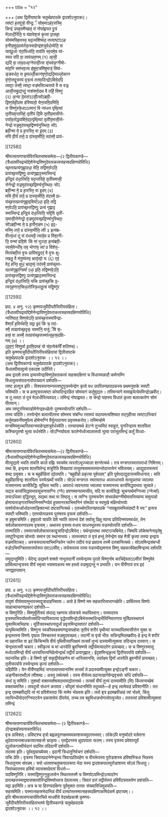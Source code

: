 +++
title = "१२"

+++
(अथ द्वितीयाष्टके चतुर्थप्रपाठके द्वादशोऽनुवाकः)।  
त्वष्टा॑ ह॒तपु॑त्रो॒ वीन्द्र॒ँ सोम॒माऽह॑र॒त्तस्मि॒  
न्निन्द्रं॑ उपह॒वमै॑च्छत॒ तं नोपा॑ह्वयत पु॒त्रं  
मे॑ऽवधी॒रिति॒ य य॑ज्ञवेश॒सं कृ॒त्वा प्रा॒सहा॒  
सोम॑मपिब॒त्तस्य॒ यद॒त्यशि॑ष्यत॒ तत्त्वाष्टा॑ऽऽह  
व॒नीय॒मुप॒प्राव॑र्तय॒त्स्वाहेन्द्र॑शत्रुर्वर्ध॒स्वेति॒ स  
याव॑दू॒र्ध्वः प॑रा॒विध्य॑ति॒ ताव॑ति स्व॒यमे॒व व्य॑-  
रमत यदि॑ वा॒ ताव॑त्प्रव॒णम् (१) आ॒सी॒  
द्यदि॑ वा॒ ताव॒दध्य॒ग्नेरासी॒त्स सं॒भव॑न्न॒ग्नीषो-  
मा॑व॒भि सम॑भव॒त्स इ॑षुमा॒त्रमि॑षुमात्रं॒ विष्व॑-  
ङ्ङवर्धत॒ स इ॒माल्लोँ॒कान॑वृणो॒द्यदि॒माल्लो॒कान  
वृ॑णो॒त्तद्वृ॒त्रस्य॑ वृत्र॒त्वं तस्मा॒दिन्द्रो॑ऽबिभे॒दपि॒  
त्वष्टा॒ तस्मै॒ त्वष्टा॒ वज्र॑मसिञ्चत्तपो वै स वज्र॒  
आसी॒त्तमु॒द्य॑न्तुं॒ नाश॑क्नो॒दथ वै तर्हि॒ विष्णुः॑  
(२) अ॒न्या दे॒वता॑ऽऽसी॒त्सो॑ऽब्रवी॒-  
द्विष्ण॒वेही॒दमा ह॑रिष्यावो॒ येना॒यमि॒दमिति॒  
रा विष्णु॑स्त्रे॒धाऽऽत्मानं॒ वि न्य॑धत्त पृथि॒व्यां  
तृती॑यम॒न्तरि॑क्षे॒ तृती॑यं दि॒वि तृती॑य॒मासीत्ते-  
पर्याव॒र्ताद्ध्यबि॑भे॒द्यत्पृ॑थि॒व्यां तृती॑य॒मासी॒त्ते-  
नेन्द्रो वज्र॒मुद॑यच्छ॒द्विष्ण्व॑नुस्थितः॒ सो॑ऽ  
ब्रवी॒न्मा मे॒ प्र हा॒रस्ति॒ वा इ॒दम् (३)  
मयि॑ वी॒र्यं तत्ते॒ प्र दा॑स्या॒मीति॒ तद॑स्मै॒ प्राय॑-

[[1258]]

श्रीमत्सायणाचार्यविरचितभाष्यसमेता—(२ द्वितीयकाण्डे—  
(त्रैधातवीयद्रव्योद्देशेनेन्द्रविष्णुदेवताकत्वसहस्रदक्षिणयोविधिः)  
च्छ॒त्तत्प्रत्य॑गृह्णा॒दधा॒ मेति॒ तद्विष्ण॒वेऽति॒  
प्राय॑च्छ॒त्तद्विष्णुः॒ प्रत्य॑गृह्णाद॒स्मास्विन्द्र॑  
इन्द्रि॒यं द॑धा॒त्विति॒ यद॒न्तरि॑क्षे॒ तृती॑यमासी॒  
त्तेनेन्द्रो॒ वज्र॒मुद॑यच्छ॒द्विष्ण्व॑नुस्थितः॒ सो॑ऽ  
ब्रवी॒न्मा मे॒ प्र हा॒रस्ति॒ वा इ॒दम् (४)  
मयि॑ वी॒र्य॑ तत्ते॒ प्र दास्या॒मीति॒ त॑दस्मै॒ प्रा-  
य॑च्छ॒त्तत्प्रत्य॑गृह्णा॒द्दविर्मा॑ऽधा॒ इति॒ तद्वि  
ष्ण॒वेऽति॒ प्राय॑च्छ॒त्तद्विष्णुः॒ प्रत्य॑ गृह्णाद॒  
स्मास्विन्द्र॑ इन्द्रि॒यं द॑धा॒त्विति॒ यद्दि॒वि तृती॑-  
य॒मासी॒त्तेनेन्द्रो॒ व॒ज्रमुद॑यच्छ॒द्विप्ण्व॑नुस्थितः॒  
सो॑ऽब्रवी॒न्मा मे॒ प्र हा॒र्येना॒हम (५) इद॒-  
मस्मि॒ तत्ते॒ प्र दा॑स्या॒मीति॒ त्वी ३ इत्य॑ब्र-  
वीत्सं॒धां तु सं द॑धावहै॒ त्याये॒व प्र वि॑शा॒नी-  
ति॒ यन्मां प्रवि॒शेः किं मा॑ भुञ्जा॒ इत्य॑ब्रवी॒-  
त्त्वामे॒वेन्धी॑य॒ तव॒ भोगा॑य॒ त्वां प्र वि॑शेय॒-  
मित्य॑बवी॒त्तं वृ॒त्रः प्रावि॑शदु॒दरं॒ वै वृ॒त्रः क्षु-  
त्खलु॒ वै म॑नु॒ष्य॑स्य॒ भ्रातृ॑व्यो॒ यः (६) एवं॒  
वेद॒ हन्ति॒ क्षुधं॒ भ्रातृव्यं॒ तद॑स्मै॒ प्राय॑च्छ॒त्त-  
त्प्रत्य॑गृह्णा॒न्त्रिर्मा॑ ऽधा॒ इति॒ तद्विष्णवे॒ऽति॒  
प्राय॑च्छ॒त्तद्विष्णुः प्रत्य॑गृह्णाद॒स्मास्विन्द्र॑  
इन्द्रि॒यं द॑धा॒त्विति॒ यत्त्रिः प्राय॑च्छ॒त्त्रिः प्र॒-  
त्यगृह॒णात्त॒त्त्रिधा॒तो॑स्त्रि॒धातु॒त्वं यद्वि॒ष्णु॑र

[[1259]]

प्रपा. ४ अनु. १२) कृष्णयजुर्वेदीयतैत्तिरीयसंहिता।  
(त्रैधातवीयद्रव्योद्देशेनेन्द्राविष्णुदेवताकत्वसहस्रदक्षिणयोविधिः)  
न्वति॑ष्ठत॒ विष्ण॒वेऽति॒ प्राय॑च्छ॒त्तस्मा॑यैन्द्रा-  
वैष्ण॒वँ ह॒विर्भ॑वति॒ यद्वा इ॒दं किं च॒ तद॑-  
स्मै॒ तत्प्राय॑च्छ॒दृचः॒ सामा॑नि॒ यजू॑ँषि स॒-  
हस्रं॒ वा अस्मै॒ तत्प्राय॑च्छ॒त्तस्मा॑त्स॒ह॒स्र॒दक्षि-  
णम् (७) ।।  
(प्र॒व॒णं॒ विष्णु॒र्वा इ॒दमि॒दमहं यो य॑व॒त्येक॑विँ शतिश्च)।  
इति कृष्णयजुर्वेदीयतैत्तिरीयसंहितायां द्वितीयाष्टके  
चतुर्थप्रपाठके द्वादशोऽनुवाकः ।। १२ ।।  
(अथ द्वितीयकाण्डे चतुर्थप्रपाठके द्वादशोऽनुवाकः)।  
त्रैधातवीयतद्द्रव्ये एकादश उदीरिते।  
अथ द्वादशे तस्य द्रव्यस्येन्द्राविष्णुदेवताकत्वं सहस्रदक्षिणां च विधास्यन्नादौ कर्मनाम्नि विधातुत्वसंपादनायोपाख्यानं दर्शयति—  
त्वष्ट हतपुत्र इति। विश्वरूपनाम्नस्त्वष्टुपुत्रस्येन्द्रेण कृतो वध उपरितनप्रपाठकस्य प्रथमनुवाके स्पष्टी भविष्यति। स च हतपुत्रास्त्वष्टा कोपादिन्द्ररहितं सोमयागं कर्तुमुद्यतः। तस्मिन्यागे मामाह्वयेत्येवमिन्द्रोऽब्रवीत्। स तु त्वष्टा तं पुत्रं मेऽवधीरित्यवदत्। तमिन्द्रं नोपाह्वयत। स चेन्द्रो यज्ञस्य विधातं कृत्वा बलात्कारेण सोमं पीतवान्।  
अथ त्वष्टुरभिचारहोमेनेन्द्रवधहेतोः पुरुषस्योत्पत्तिं दर्शयति—  
तस्य यदिति। तस्येन्द्रेण बलात्पीतस्य सोमस्य संबन्धि रसरूपं यदल्पमत्यशिष्यत तद्गृहीत्वा त्वष्टाऽभिचारं कर्तुमाहवनीयमुपेत्य होमेनाग्निं वैर्युत्पादनाय प्रवृत्तमकरोत्। तस्मिन्होमे मन्त्रमिममुच्चारितवान्स्वाहेन्द्रशत्रुर्वर्धस्वेति। तस्यायमर्थः हेऽग्ने तुभ्यमिदं स्वाहुतं, पुनरिन्द्रस्य शातयिता कश्चित्पुरुषो भूत्वा वर्धस्वेति। सोऽग्निर्यावता कालेनोर्ध्वज्वालारूपो भूत्वा पराभूतमिन्द्रं कर्तुं विध्या-

[[1260]]

श्रीमत्सायणाचार्यविरचितभाष्यसमेता—(२ द्वितीयकाण्डे—  
(त्रैधातवीयद्रव्योद्देशेनेन्द्राविष्णुदेवताकत्वसहस्रदक्षिणयोविधिः)  
मीत्युद्यतो भवति तावति काले वह्निः स्वयमेव त्वरतोऽभूज्ज्वाला शान्तेत्यर्थः। तत्र मन्त्रगतस्वरापराधो निमित्तम्। तथा हि, इन्द्रस्य शातयितेन्द्र शत्रुरिति विवक्षायां तत्पुरुषसमासस्यान्तोदात्तत्वेनं भवितव्यम्। आद्युदात्तस्त्वयं शब्दः प्रयुक्तः। स च बहुव्रीहितां द्योतयति। “बहुव्रीहो प्रकृत्या पूर्वपदम्” इति पूर्वपदाद्युदात्तत्वविधानात्। सति बहुव्रीहाविन्द्रः शातयिता यस्येत्प्रर्थो भवति। सोऽयं मन्त्रगतः स्वरापराधः अपराधाभावे सत्युन्नतया ज्वालया यजमानस्य कार्यसिद्धिः सूचिता भवति। अपराधे त्ववनतया ज्वालया यजमानस्य कार्यसिद्ध्यभावः सूच्यते। यद्यत्र कार्यासिद्ध्यभावसूचनायाग्निः (ग्नेः) प्रवणमवनतमासीत्, यदि वा कार्यसिद्धेः सूचनार्थमग्निज्वा (ग्नेर्ज्वा) लयाऽधिका वृद्धिरभूत्, तद्यथा तथा वा तिष्ठतु। स त्वग्निः पुरुषरूपेण संभवन्नेवाग्नीषोमावभिव्याप्य समुत्पन्नो होमाघाराङ्गाराभिमानिनमग्निदेवं हूयमानरसाभिमानिनं सोमदेवं च स्वमुखे मक्षिप्योभयोः पार्श्वयोरूर्ध्वाधोदन्तपङ्क्तिभ्यां दष्टवानित्यर्थः। एतच्चोपरितनप्रपाठके “नावब्रूतामभिसंदष्टौ वै स्वः” इत्यत्र स्पष्टी भविष्यति। एतस्योत्पन्नस्य पुरुषस्य वृत्रत्वं दर्शयति—  
स इषुमात्रमिति। इषुपातो यावति देशे भवति तावन्तं देशं सर्वासु दिक्षु व्याप्य प्रतिदिनमयमवर्धत, तेन सर्वलोकावरणादस्य वृत्रत्वम्। अथास्य वृत्रस्य वधाय साधनभूतस्य वज्रस्योत्पत्तिं दर्शयति—  
तस्मादिति। तस्मात्सर्वलोकावरकाद्वृत्रादिन्द्रोऽबिभेत्। यथेन्द्रस्तथा त्वष्टाऽप्यबिभेत्। त्रिष्वपि लोकेष्वनेनावृतेषु त्वष्टुरिन्द्रस्य चोभयोः समान एव स्थानाभावः। ततस्त्वष्टा तं वृत्रं हन्तुं तेनेन्द्रेण सह मैत्रीं कृत्वा तस्या इन्द्राय वज्रमसिञ्चत्। अस्त्ररूपत्वायाभिमन्त्रितेन जलेन तदीयं वज्रं प्रक्षाल्य तस्मै दत्तबानित्यर्थः। सोऽयमिन्द्रसंबन्धी वज्रोऽभिमन्त्रितत्वात्तपोरूप एवाऽऽसीत्। तपोरूपस्य तस्य वज्रस्योद्यमनाय विष्णु सहकार्यपेक्षामिन्द्रस्य दर्शयति—  
तमुद्यन्तुमिति। येदेन्द्र उद्यमने शक्तो नाभूत्तदानीं तस्येन्द्रस्य पुरतो विष्णुर्नाम काचिद्देवताऽऽसीत्तं विष्णुमेवं प्रार्थितवान्वृत्रस्य वीर्यं स्मृत्वा भयमापन्नस्य मम हस्तो वज्रमुद्यन्तुं न प्रभवति। यन वीर्येणायं वत्र इदं जगद्व्प्राप्तवान्

[[1261]]

प्रपा. ४ अनु. १२) कृष्णयजुर्वेदीयतैत्तिरीयसंहिता।  
(त्रैधातवीयद्रव्योद्देशेनेन्द्राविष्णुदेवताकत्वसहस्रदक्षिणयोविधिः)  
तादृशं वीर्यमावामुभावस्माद्वृत्रादाहरिब्यावः। अतो हे विष्णो मम सहकारित्वभागच्छेति। प्रार्थितस्य विष्णोः साहाय्याचरणप्रकारं दर्शयति—  
स विष्णुरिति। विष्णुर्मूर्तित्रयं संपाद्य रक्षणाय लोकत्रये स्थापितवान्। यस्मादस्य वृत्रस्याभिपर्यावर्तात्सर्वदिग्व्यापिरूपाया वृद्धेरयमिन्द्रोऽबिभेत्तस्मादिन्द्रभीतिनिवारणाय मूर्तिप्रयस्थापनं युक्तमित्यभिप्रायः। मूर्तित्रयस्थापनादूर्ध्वं प्रवृत्तमिन्द्रव्यापारं दर्शयति—  
यत्पृथिव्यामिति। विष्णुना स्वकीयवक्ष्यमाणद्वयापक्षेया तृतीयं शरीरं पृथीव्यां यत्स्थापितमासीत्तेन युक्त स इन्द्रस्तस्य विष्णोः पृष्ठतः स्श्चितस्तं वज्रमुदयच्छत्। तदानीं स वृत्रो भीतः सन्निन्द्रमिदमब्रवीत्-हे इन्द्र मे शरीरं मा प्रहारस्ति वा इदं किंचिन्मयि वीर्य पृथिवीव्याप्तिक्षमं तत्सर्वं तुभ्यं दास्यामीत्युक्त्वा तदिन्द्राय दत्तवान्। स चेन्द्रस्तत्स्वी चकार। स्वीकृत्य च मां धारयेति ब्रुवन्विष्णवे तद्वीर्यमत्यादरेण प्रायच्छत्। स च विष्णुरस्मासु मध्येऽयमिन्द्रो वीर्यं धारयत्वित्यभिप्रेत्येन्द्रार्थं तद्वीर्यं प्रत्यगृह्णात्। ईदृशमिन्द्रकृत्यं द्वितीयपर्याये दर्शयति—  
यदन्तरिक्ष इति। हे विष्णो पूर्वं सकृद्वीर्यग्रहणेन मां धारितवानसि, तदपेक्ष्य द्विर्मां धारयेति ब्रुवन्वीर्यं प्रायच्छत्। तृतीयपर्याये तस्येन्द्रस्य कृत्यं दर्शयति—  
यद्दिवीति। येन वीर्येणाहमिदं जगदव्याप्तवानास्मि तत्सर्वं ते प्रदास्यामीत्युक्त इन्द्रोऽङ्गी चकार। अङ्गीकारार्थोऽयं त्वीशब्दः। अस्तु तथेत्यर्थः। तस्य वीर्यस्य प्रदानात्प्रागेवेन्द्रवृत्रयोः संधिं दर्शयति—  
संधां तु समिति। तुशब्दो वक्तव्यशेषसद्भावद्योतनार्थः। तत्सर्वं वीर्यं तुभ्यं दास्यामीति (मि) किंत्वन्यच्छेषं वक्तव्यमस्ति। तावदुभौ संधानं करवाव। कीदृशं संधानमिति तदुच्यते—हे इन्द्र त्वामेवाहं प्रविशानीति। तत इन्द्र एवमब्रवीद्यदि त्वं मां प्रविशेस्तदा किं मामेव भोक्ष्यस इति। ततो बृत्र इदमब्रवीन्नाहं त्वां भोक्ष्ये, किंतु त्वाभिन्धीयोदराग्निपाटवेन प्रकाशयेयं दीपयेयं, तच्च तव बहुविधान्नभोगायोपयुज्येत। ततस्त्वां प्रविशामीत्युक्त्वा तमिन्द्रं

[[1262]]

श्रीमत्सायणाचार्यविरचितभाष्यसमेता— (२ द्वितीयकाण्डे—  
(ऐन्द्राबार्हस्पत्यचरुविधिः)  
वृत्रः प्राविशत्। प्रविष्टश्च वृत्रो बह्वन्नपूरणक्षममवकाशरूपमुदरमभवत्। लोकेऽपि मनुष्योदरे वर्तमाना क्षुदेवात्यन्तबाधकत्वात्सहजो भ्रातृव्यः। एतद्वेदनस्य क्षुदपघातः फलम्। तस्य वृत्रस्य प्रवेशात्पूर्वं द्युलोकगतवीर्यदानं यदस्ति तदिदानीं दर्शयति—  
तदस्मा इति। पूर्ववद्व्याख्येयम्। इदानीं त्रिधातुनिर्वचनं दर्शयति—  
यत्त्रिः प्रेति। वृत्रस्य त्रिवारप्रदानेनेन्द्रस्य त्रिवारप्रतिग्रहेण च वीयर्रूपस्य पुरोडाशस्य हविषास्त्रिधा भिन्नस्य त्रिधातुनाम संपन्नम्। त्रयो धातवश्चतुष्कपालरूपा भेदा यस्य द्वादशकपालपुरोडाशस्य सोऽयं त्रिधातुः। त्रिसंख्यातस्य हविषो व्यासक्तदेवतां विधत्ते—  
यदविष्णुरिति। यस्माद्विष्णुरनुकूलत्वेन स्थितस्तस्मै च विष्णवेऽयमिन्द्रोऽत्यादरेण प्रायच्छत्तस्माद्व्यासक्तयोरिन्द्रविष्ण्वोस्तत्र देवतात्वम्। त्रिवारं प्रत्तं तद्वीर्यरूपं हविर्वेदत्रयरूपेण प्रशंसति—  
यद्वा इदमिति। अत्र च या हिरण्यदक्षिणा पूर्वमुक्ता तस्याः संख्याविधिमुन्नयति—  
सहस्रमिति। यस्मात्सहस्रभेदाभिन्नं वीर्यं दत्तवांस्तस्मात्सहस्रदक्षिणाकमिदंकर्म द्रष्टव्यम्।।  
इति श्रीमत्सायणाचार्यविरचिते माधवीये वेदार्थप्रकाशे कृष्णय-  
जुर्वेदीयतैत्तिरीयसंहिताभाष्ये द्वितीयकाण्डे चतुर्थप्रपाठके  
द्वादशोऽनुवाकः ।। १२ ।।  
